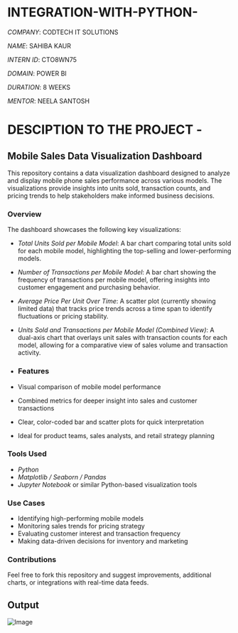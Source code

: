 # INTEGRATION-WITH-PYTHON-

*COMPANY*: CODTECH IT SOLUTIONS

*NAME*: SAHIBA KAUR 

*INTERN ID*: CTO8WN75

*DOMAIN*: POWER BI 

*DURATION*: 8 WEEKS 

*MENTOR*: NEELA SANTOSH 

# DESCIPTION TO THE PROJECT -

## Mobile Sales Data Visualization Dashboard

This repository contains a data visualization dashboard designed to analyze and display mobile phone sales performance across various models. The visualizations provide insights into units sold, transaction counts, and pricing trends to help stakeholders make informed business decisions.

### Overview

The dashboard showcases the following key visualizations:
* *Total Units Sold per Mobile Model*: A bar chart comparing total units sold for each mobile model, highlighting the top-selling and lower-performing models.
* *Number of Transactions per Mobile Model*: A bar chart showing the frequency of transactions per mobile model, offering insights into customer engagement and purchasing behavior.
* *Average Price Per Unit Over Time*: A scatter plot (currently showing limited data) that tracks price trends across a time span to identify fluctuations or pricing stability.
* *Units Sold and Transactions per Mobile Model (Combined View)*: A dual-axis chart that overlays unit sales with transaction counts for each model, allowing for a comparative view of sales volume and transaction activity.

* ### Features

* Visual comparison of mobile model performance
* Combined metrics for deeper insight into sales and customer transactions
* Clear, color-coded bar and scatter plots for quick interpretation
* Ideal for product teams, sales analysts, and retail strategy planning

### Tools Used

* *Python*
* *Matplotlib / Seaborn / Pandas*
* *Jupyter Notebook* or similar Python-based visualization tools

### Use Cases

* Identifying high-performing mobile models
* Monitoring sales trends for pricing strategy
* Evaluating customer interest and transaction frequency
* Making data-driven decisions for inventory and marketing

### Contributions

Feel free to fork this repository and suggest improvements, additional charts, or integrations with real-time data feeds.

## Output 
![Image](https://github.com/user-attachments/assets/b1b9ce9e-47c3-49a0-8b3f-5ea2ed08e9d6)


